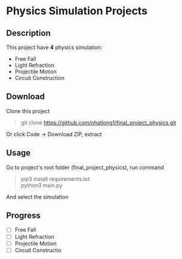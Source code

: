# Physics Simulation Projects

## Description
This project have **4** physics simulation:
- Free Fall
- Light Refraction
- Projectile Motion
- Circuit Construction

## Download
Clone this project
> git clone https://github.com/nhatlong1/final_project_physics.git

Or click Code -> Download ZIP, extract
## Usage
Go to project's root folder (final_project_physics), run command
> pip3 install requirements.txt  
> python3 main.py  

And select the simulation

## Progress
- [ ] Free Fall
- [ ] Light Refraction
- [ ] Projectile Motion
- [ ] Circuit Constructio
